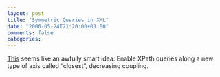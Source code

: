 ```yaml
---
layout: post
title: "Symmetric Queries in XML"
date: "2006-05-24T21:20:00+01:00"
comments: false
categories: 
---
```


<p><a href="http://www.windley.com/archives/2006/05/symmetric_queri.shtml">This</a> seems like an awfully smart idea: Enable XPath queries along a new type of axis called &#8220;closest&#8221;, decreasing coupling.</p>


